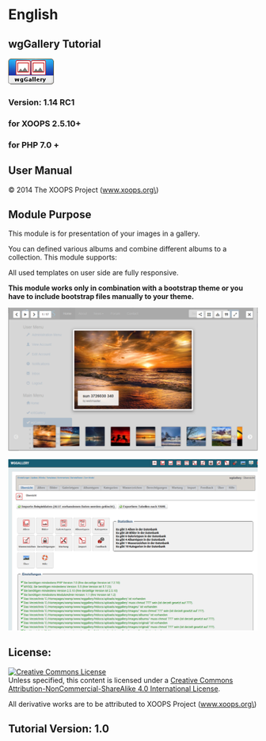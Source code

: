 # English

## wgGallery Tutorial

![](../.gitbook/assets/logomodule.png)

### Version: 1.14 RC1

### for XOOPS 2.5.10+

### for PHP 7.0 +

## User Manual

© 2014 The XOOPS Project \(www.xoops.org\)

## Module Purpose

This module is for presentation of your images in a gallery.

You can defined various albums and combine different albums to a collection. This module supports:

All used templates on user side are fully responsive.

**This module works only in combination with a bootstrap theme or you have to include bootstrap files manually to your theme.**

![Example of image gallery on user side](.gitbook/assets/gallery1.png)

![Dashboard on admin side](.gitbook/assets/0dashboard.png)

## License:

[![Creative Commons License](https://i.creativecommons.org/l/by-nc-sa/4.0/88x31.png)](http://creativecommons.org/licenses/by-nc-sa/4.0/)  
Unless specified, this content is licensed under a [Creative Commons Attribution-NonCommercial-ShareAlike 4.0 International License](http://creativecommons.org/licenses/by-nc-sa/4.0/).

All derivative works are to be attributed to XOOPS Project \(www.xoops.org\)

## Tutorial Version: 1.0

